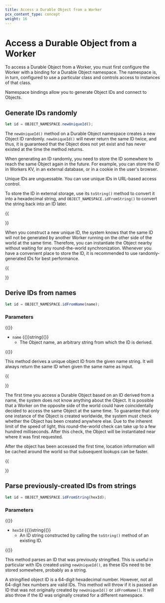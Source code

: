 ```yaml
---
title: Access a Durable Object from a Worker
pcx_content_type: concept
weight: 16
---
```


# Access a Durable Object from a Worker

To access a Durable Object from a Worker, you must first configure the Worker with a binding for a Durable Object namespace. The namespace is, in turn, configured to use a particular class and controls access to instances of that class.

Namespace bindings allow you to generate Object IDs and connect to Objects.

## Generate IDs randomly

```js
let id = OBJECT_NAMESPACE.newUniqueId();
```

The `newUniqueId()` method on a Durable Object namespace creates a new Object ID randomly. `newUniqueId()` will never return the same ID twice, and thus, it is guaranteed that the Object does not yet exist and has never existed at the time the method returns.

When generating an ID randomly, you need to store the ID somewhere to reach the same Object again in the future. For example, you can store the ID in Workers KV, in an external database, or in a cookie in the user's browser.

Unique IDs are unguessable. You can use unique IDs in URL-based access control.

To store the ID in external storage, use its `toString()` method to convert it into a hexadecimal string, and `OBJECT_NAMESPACE.idFromString()` to convert the string back into an ID later.

{{<Aside type="note" header="Unique IDs perform best">}}

When you construct a new unique ID, the system knows that the same ID will not be generated by another Worker running on the other side of the world at the same time. Therefore, you can instantiate the Object nearby without waiting for any round-the-world synchronization. Whenever you have a convenient place to store the ID, it is recommended to use randomly-generated IDs for best performance.

{{</Aside>}}

## Derive IDs from names

```js
let id = OBJECT_NAMESPACE.idFromName(name);
```

### Parameters

{{<definitions>}}

- `name` {{<type>}}string{{</type>}}
  - The Object name, an arbitrary string from which the ID is derived.

{{</definitions>}}

This method derives a unique object ID from the given name string. It will always return the same ID when given the same name as input.

{{<Aside type="note" header="Name-derived IDs require global lookups at creation">}}

The first time you access a Durable Object based on an ID derived from a name, the system does not know anything about the Object. It is possible that a Worker on the opposite side of the world could have coincidentally decided to access the same Object at the same time. To guarantee that only one instance of the Object is created worldwide, the system must check whether the Object has been created anywhere else. Due to the inherent limit of the speed of light, this round-the-world check can take up to a few hundred milliseconds. After this check, the Object will be instantiated near where it was first requested.

After the object has been accessed the first time, location information will be cached around the world so that subsequent lookups can be faster.

{{</Aside>}}

## Parse previously-created IDs from strings

```js
let id = OBJECT_NAMESPACE.idFromString(hexId);
```

### Parameters

{{<definitions>}}

- `hexId` {{<type>}}string{{</type>}}
  - An ID string constructed by calling the `toString()` method of an existing ID.

{{</definitions>}}

This method parses an ID that was previously stringified. This is useful in particular with IDs created using `newUniqueId()`, as these IDs need to be stored somewhere, probably as a string.

A stringified object ID is a 64-digit hexadecimal number. However, not all 64-digit hex numbers are valid IDs. This method will throw if it is passed an ID that was not originally created by `newUniqueId()` or `idFromName()`. It will also throw if the ID was originally created for a different namespace.

